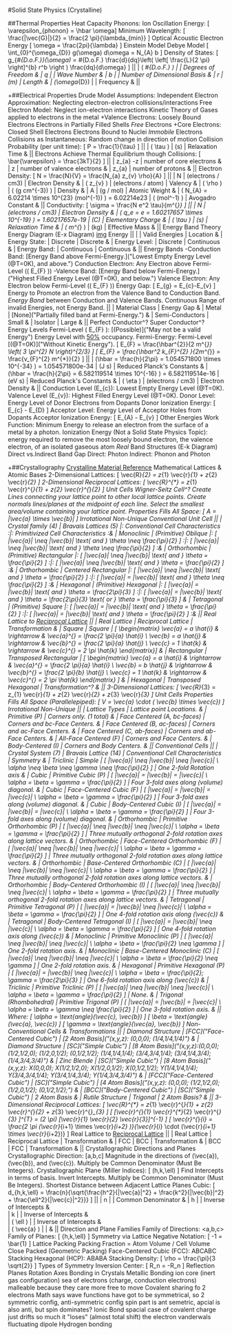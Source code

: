 #Solid State Physics
(Crystalline)

##Thermal Properties
	Heat Capacity
		Phonons: Ion Oscillation
			Energy: \[ \varepsilon_{phonon} = \hbar \omega\]
			Minimum Wavelength: \[ \frac{|\vec{G}|}{2} = \frac{2 \pi}{\lambda_{min}} \]
			Optical
			Acoustic
		Electron Energy
		\[ \omega = \frac{2pi}{\lambda} \]
		Einstein Model
		Debye Model
			\[ \int_{0}^{\omega_{D}} g(\omega) d\omega = N_{A} b \]
			Density of States: \[ g_{\#_{D.o.F.}}(\omega) = \#_{D.o.F.} \frac{d}{dq}\left( \left[ \frac{L}{2 \pi} \right]^{b} r^b \right ) \frac{dq}{d\omega} \]
				||
				| \( \#_{D.o.F.} \)		|		| Degrees of Freedom			&
				| q						|		| Wave Number					&
				| b						|		| Number of Dimensional Basis	&
				| r						| (m)	| Length						&
				| \(\omega_{D}\)		|		| Frequency						&
				||

+##Electrical Properties
	Drude Model
		Assumptions:
			Independent Electron Approximation: Neglecting electron-electron collisions/interactions
			Free Electron Model: Neglect ion-electron interactions
				Kinetic Theory of Gases applied to electrons in the metal
				+Valence Electrons: 
					Loosely Bound Electrons
					Electrons in Partially Filled Shells
					*Free* Electrons
				+Core Electrons: 
					Closed Shell Electrons
					Electrons Bound to Nuclei
					*Immobile* Electrons
			Collisions as Instantaneous: Random change in direction of motion
			Collision Probability (per unit time): \[ P = \frac{1}{\tau} \]
				||
				| \( \tau \)	| (s)		| Relaxation Time	&
				||
			Electrons Achieve Thermal Equilibrium though Collisions: \[ \bar{\varepsilon} = \frac{3kT}{2} \]
		||
		| z_{a} -z 		| number of core electrons		&
		| z				| number of valence electrons	&
		| z_{a}			| number of protons				&
		||
		Electron Density: \[ N = \frac{N}{V} = \frac{N_{a} z_{v} \rho}{A} \]
			||
			| N	| (electrons / cm3)		| Electron Density	&
			| \( z_{v} \)	| (electrons / atom)	| Valency	&
			| \( \rho \)	| \( (g cm^{-3}) \)		| Density	&
			| A				| (g / mol)				| Atomic Weight	&
			| \( N_{A} = 6.02214 \times 10^{23} (mol^{-1}) \) = 6.02214e23				| \( (mol^-1) \)	| Avogadro Constant		&
			||
		Conductivity: \[ \sigma = \frac{N e^2 \tau}{m^{*}} \]
			||
			| N	| (electrons / cm3)		| Electron Density	&
			| \( q_e = e = 1.60217657 \times 10^{-19} \) = 1.60217657e-19	| (C)				| Elementary Charge				&
			| \( \tau \)	| (s)		| Relaxation Time	&
			| \( m^{*} \)	| (kg)		| Effective Mass	&
			||
	Energy Band Theory
		Energy Diagram (E-x Diagram) [img](http://i.imgur.com/QnQe0kh.png)
			Energy
				||
				| 				| Valid Energies	| Location		&
				| Energy State:	| Discrete			| Discrete		&
				| Energy Level:	| Discrete			| Continuous	&
				| Energy Band:	| Continuous		| Continuous	&
				||
				Energy Bands
					-Conduction Band: [Energy Band above Fermi-Energy.]("Lowest Empty Energy Level (@T=0K), and above.")
						Conduction Electron: Any Electron above Fermi-Level (\( E_{F} \))
					-Valence Band: [Energy Band below Fermi-Energy.]("Highest Filled Energy Level (@T=0K), and below.")
						Valence Electron: Any Electron below Fermi-Level (\( E_{F} \))
					Energy Gap: \[ E_{g} = E_{c}-E_{v} \]
						Energy to Promote an electron from the Valence Band to Conduction Band.
						*Energy Band* between Conduction and Valence Bands.
						Continuous Range of invalid Energies, not Energy Band.
						||
						| Material Class		| Energy Gap				&
						| Metal					| [None]("Partially filled band at Fermi-Energy.")				&
						| Semi-Conductors		| Small						&
						| Isolator				| Large						&
						||
						Perfect Conductor^?
						Super Conductor^?
				Energy Levels
					Fermi-Level \( E_{F} \): [(Possible)]("May not be a valid Energy") Energy Level with [50%]("Probability") occupancy. 
					Fermi-Energy: Fermi-Level [(@T=0K)]("Without Kinetic Energy").
						\[ E_{F} = \frac{\hbar^{2}}{2 m^{*}} \left( 3 \pi^{2} N \right)^{2/3} \]
						\[ E_{F} = \frac{\hbar^2 k_{F}^{2} }{2m^{*}} = \frac{v_{F}^{2} m^{*}}{2} \]
							||
							| \(\hbar = \frac{h}{2\pi} = 1.054571800 \times 10^{-34} \) =  1.054571800e-34	| (J s)		| Reduced Planck's Constants	&
							| \(\hbar = \frac{h}{2\pi} = 6.582119514 \times 10^{-16} \) =  6.582119514e-16	| (eV s)	| Reduced Planck's Constants	&
							| \( \eta \)	| (electrons / cm3)		| Electron Density	&
							||
					Conduction Level \(E_{c}\): Lowest Empty Energy Level (@T=0K).
					Valence Level \(E_{v}\): Highest Filled Energy Level (@T=0K).
					Donor Level: Energy Level of Donor Electrons from Dopants
						Donor Ionization Energy: \[ E_{c} - E_{D} \]
					Acceptor Level: Energy Level of Acceptor Holes from Dopants
						Acceptor Ionization Energy: \[ E_{A} - E_{v} \]
				Other Energies
					Work Function: Minimum Energy to release an electron from the surface of a metal by a photon.
					Ionization Energy (Not a Solid State Physics Topic):  energy required to remove the most loosely bound electron, the valence electron, of an isolated gaseous atom
		*Real* Band Structures (E-k Diagram)
			Direct vs.Indirect Band Gap
				Direct: Photon 
				Indirect: Phonon and Photon

+##Crystallography
	[Crystalline Material Reference](../5_Ref/CrystallineMaterialReference.t.md)
	Mathematical Lattices & Atomic Bases 
		2-Dimensional Lattices:					\[ \vec{R}_{2} = z_{1} \vec{r}_{1}		+ z_{2} \vec{r}_{2}		\]
			2-Dimensional Reciprocal Lattices:	\[ \vec{R}^{*} = z_{1} \vec{r}^{*}_{1}	+ z_{2} \vec{r}^{*}_{2}	\]
				Unit Cells
					Wigner-Seitz Cell^?
						Create Lines connecting your lattice point to other local lattice points.
						Create normals lines/planes at the midpoint of each line.
						Select the smallest area/volume containing your lattice point.
					Properties
						Fills All Space: \[ A = |\vec{a} \times \vec{b}| \]
						Irrotational
						Non-Unique
					Conventional Unit Cell
						||
						| Crystal family (4)	| Bravais Lattices (5)		|: Conventional Cell Characteristics													:|:	Primitivized Cell Characteristics										:&
						| Monoclinic			| (Primitive) Oblique		|: \[ |\vec{a}| \neq	|\vec{b}|	\text{ and }	\theta \neq	\frac{\pi}{2}	\]		:|:	\[ |\vec{a}| \neq	|\vec{b}|		\text{ and }	\theta \neq	\frac{\pi}{2}	\]	:&
						| Orthorhombic			| (Primitive) Rectangular	|: \[ |\vec{a}| \neq	|\vec{b}|	\text{ and }	\theta =	\frac{\pi}{2}	\]		:|:	\[ |\vec{a}| \neq	|\vec{b}|		\text{ and }	\theta =	\frac{\pi}{2}	\]	:&
						| Orthorhombic			| Centered Rectangular		|: \[ |\vec{a}| \neq	|\vec{b}|	\text{ and }	\theta =	\frac{\pi}{2}	\]		:|:	\[ |\vec{a}| =		|\vec{b}|		\text{ and }	\theta \neq	\frac{\pi}{2}	\]	:&
						| Hexagonal				| (Primitive) Hexagonal 	|: \[ |\vec{a}| =		|\vec{b}|	\text{ and }	\theta =	\frac{2\pi}{3}	\]		:|:	\[ |\vec{a}| =		|\vec{b}|		\text{ and }	\theta =	\frac{2\pi}{3} \text{ or } \theta =	\frac{\pi}{3}	\]	&
						| Tetragonal			| (Primitive) Square		|: \[ |\vec{a}| =		|\vec{b}|	\text{ and }	\theta =	\frac{\pi}{2}	\]		:|:	\[ |\vec{a}| =		|\vec{b}|		\text{ and }	\theta =	\frac{\pi}{2}	\]	:&
						||
				Real Lattice to [Reciprocal Lattice]("virtual")
					||
					| Real Lattice		| Reciprocal Lattice		| Transformation	&
					| Square			| Square					| \[ \begin{matrix}
																		\vec{a} = a \hat{i} & \rightarrow & \vec{a}^{*} = \frac{2 \pi}{a} \hat{i} \\ 
																		\vec{b} = a \hat{j} & \rightarrow & \vec{b}^{*} = \frac{2 \pi}{a} \hat{j}  \\
																		\vec{c} = 1 \hat{k} & \rightarrow & \vec{c}^{*} = 2 \pi \hat{k} 
																		\end{matrix}\]	&
					| Rectangular		| Transposed Rectangular	| \[ \begin{matrix}
																		\vec{a} = a \hat{i} & \rightarrow & \vec{a}^{*} = \frac{2 \pi}{a} \hat{i} \\ 
																		\vec{b} = b \hat{j} & \rightarrow & \vec{b}^{*} = \frac{2 \pi}{b} \hat{j}  \\
																		\vec{c} = 1 \hat{k} & \rightarrow & \vec{c}^{*} = 2 \pi \hat{k} 
																		\end{matrix} \]	&
					| Hexagonal			| Transposed Hexagonal		| Transformation^?	&
					||
		3-Dimensional Lattices: 				\[ \vec{R}_{3} = z_{1} \vec{r}_{1} 		+ z_{2} \vec{r}_{2}			+ z_{3} \vec{r}_{3}		\]
			Unit Cells
				Properties
					Fills All Space (Parallelepiped): \[ V = \vec{a} \cdot ( \vec{b} \times \vec{c}) \]
					Irrotational
					Non-Unique
				||
				| Lattice Types						| Lattice point Locations.		&
				| Primitive (P)						| Corners only. (1 total)		&
				| Face Centered (A, bc-faces)		| Corners and bc-Face Centers.	&
				| Face Centered (B, ac-faces)		| Corners and ac-Face Centers.	&
				| Face Centered (C, ab-faces)		| Corners and ab-Face Centers.	&
				| All-Face Centered (F)				| Corners and Face Centers.		&
				| Body-Centered (I)					| Corners and Body Centers.		&
				||
				Conventional Cells
					||
					| Crystal System (7)		| Bravais Lattice (14)				| Conventional Cell Characteristics																				| Symmetry																	&
					| Triclinic					| Simple							| \[ |\vec{a}| \neq |\vec{b}| \neq |\vec{c}|	\\	\alpha \neq \beta \neq \gamma \neq \frac{\pi}{2} \]			| One 2-fold Rotation axis													&
					| Cubic						| Primitive Cubic (P)				| \[ |\vec{a}| = |\vec{b}| = |\vec{c}|			\\	\alpha = \beta = \gamma = \frac{\pi}{2} \]					| Four 3-fold axes along (volume) diagonal.									&
					| Cubic						| Face-Centered Cubic (F)			| \[ |\vec{a}| = |\vec{b}| = |\vec{c}|			\\	\alpha = \beta = \gamma = \frac{\pi}{2} \]					| Four 3-fold axes along (volume) diagonal.									&
					| Cubic						| Body-Centered Cubic (I)			| \[ |\vec{a}| = |\vec{b}| = |\vec{c}|			\\	\alpha = \beta = \gamma = \frac{\pi}{2} \]					| Four 3-fold axes along (volume) diagonal.									&
					| Orthorhombic				| Primitive Orthorhombic (P)		| \[ |\vec{a}| \neq |\vec{b}| \neq |\vec{c}|	\\	\alpha = \beta = \gamma = \frac{\pi}{2} \]					| Three mutually orthogonal 2-fold rotation axes along lattice vectors.		&
					| Orthorhombic				| Face-Centered Orthorhombic (F)	| \[ |\vec{a}| \neq |\vec{b}| \neq |\vec{c}|	\\	\alpha = \beta = \gamma = \frac{\pi}{2} \]					| Three mutually orthogonal 2-fold rotation axes along lattice vectors.		&
					| Orthorhombic				| Base-Centered Orthorhombic (C)	| \[ |\vec{a}| \neq |\vec{b}| \neq |\vec{c}|	\\	\alpha = \beta = \gamma = \frac{\pi}{2} \]					| Three mutually orthogonal 2-fold rotation axes along lattice vectors.		&
					| Orthorhombic				| Body-Centered Orthorhombic (I)	| \[ |\vec{a}| \neq |\vec{b}| \neq |\vec{c}|	\\	\alpha = \beta = \gamma = \frac{\pi}{2} \]					| Three mutually orthogonal 2-fold rotation axes along lattice vectors.		&
					| Tetragonal				| Primitive Tetragonal (P)			| \[ |\vec{a}| = |\vec{b}| \neq |\vec{c}|		\\	\alpha = \beta = \gamma = \frac{\pi}{2} \]					| One 4-fold rotation axis along \(\vec{c}\)										&
					| Tetragonal				| Body-Centered Tetragonal (I)		| \[ |\vec{a}| = |\vec{b}| \neq |\vec{c}|		\\	\alpha = \beta = \gamma = \frac{\pi}{2} \]					| One 4-fold rotation axis along \(\vec{c}\)										&
					| Monoclinic				| Primitive Monoclinic (P)			| \[ |\vec{a}| \neq |\vec{b}| \neq |\vec{c}|	\\	\alpha = \beta = \frac{\pi}{2} \neq \gamma \]				| One 2-fold rotation axis.													&
					| Monoclinic				| Base-Centered Monoclinic (C)		| \[ |\vec{a}| \neq |\vec{b}| \neq |\vec{c}|	\\	\alpha = \beta = \frac{\pi}{2} \neq \gamma \]				| One 2-fold rotation axis.													&
					| Hexagonal					| Primitive Hexagonal (P)			| \[ |\vec{a}| = |\vec{b}| \neq |\vec{c}|		\\	\alpha = \beta = \frac{\pi}{2}; \gamma = \frac{2\pi}{3} \]	| One 6-fold rotation axis along \(\vec{c}\)								&
					| Triclinic					| Primitive Triclinic (P)			| \[ |\vec{a}| \neq |\vec{b}| \neq |\vec{c}|	\\	\alpha = \beta = \gamma = \frac{\pi}{2} \]					| None.																		&
					| Trigonal (Rhombohedral)	| Primitive Trigonal (P)			| \[ |\vec{a}| = |\vec{b}| = |\vec{c}|			\\	\alpha = \beta = \gamma \neq \frac{\pi}{2} \]				| One 3-fold rotation axis.													&
					||
					Where:
						\[ \alpha = \text{angle}(\vec{c}, \vec{b}) \]
						\[ \beta = \text{angle}(\vec{a}, \vec{c}) \]
						\[ \gamma = \text{angle}(\vec{a}, \vec{b}) \]
				Non-Conventional Cells & Transformations
					||
					| Diamond Structure					| [FCC]("Face-Centered Cubic")		| [2 Atom Basis]("(x,y,z): (0,0,0); (1/4,1/4,1/4)")		&
					| Diamond Structure					| [SC]("Simple Cubic")				| [8 Atom Basis]("(x,y,z):(0,0,0); (1/2,1/2,0); (1/2,0,1/2); (0,1/2,1/2); (1/4,1/4,1/4); (3/4,3/4,1/4); (3/4,1/4,3/4); (1/4,3/4,3/4)")			&
					| Zinc Blende 						| [SC]("Simple Cubic")				| [8 Atom Basis]("(x,y,z): X(0,0,0); X(1/2,1/2,0); X(1/2,0,1/2); X(0,1/2,1/2); Y(1/4,1/4,1/4); Y(3/4,3/4,1/4); Y(3/4,1/4,3/4); Y(1/4,3/4,3/4)")	&
					| [FCC]("Face-Centered Cubic")		| [SC]("Simple Cubic")				| [4 Atom Basis]("(x,y,z): (0,0,0); (1/2,1/2,0); (1/2,0,1/2); (0,1/2,1/2);")		&
					| [BCC]("Body-Centered Cubic")		| [SC]("Simple Cubic")				| 2 Atom Basis		&
					| Rutile Structure					| Trigonal							| 2 Atom Basis?		&
					||
			3-Dimensional Reciprocal Lattices:	\[ \vec{R}^{*} = z_{1} \vec{r}^{*}_{1}	+ z_{2} \vec{r}^{*}_{2}		+ z_{3} \vec{r}^{*}_{3}	\]
				\[ [\vec{r}^{*}_{1} \vec{r}^{*}_{2} \vec{r}^{*}_{3} ]^{T} = (2 \pi) [\vec{r}_{1} \vec{r}_{2} \vec{r}_{3}]^{-1} \]
				\[ \vec{r}^{*}_{i} = \frac{2 \pi (\vec{r}_{i+1} \times \vec{r}_{i+2} )}{\vec{r}_{i} \cdot (\vec{r}_{i+1} \times \vec{r}_{i+2})} \]
				Real Lattice to [Reciprocal Lattice]("virtual")
					||
					| Real Lattice		| Reciprocal Lattice		| Transformation	&
					| FCC				| BCC						| Transformation	&
					| BCC				| FCC						| Transformation	&
					||
			Crystallographic Directions and Planes
				Crystallographic Direction: [a,b,c]
					Magnitude in the directions of \(\vec{a}\), \(\vec{b}\), and \(\vec{c}\).
					Multiply be Common Denominator (Must Be Integers).
				Crystallographic Plane (Miller Indices): \[ (h,k,\ell) \] 
					Find Intercepts in terms of basis.
					Invert Intercepts.
					Multiply be Common Denominator (Must Be Integers).
					Shortest Distance between Adjacent Lattice Planes
						Cubic: \[ d_{h,k,\ell} = \frac{n}{\sqrt{\frac{h^2}{|\vec{a}|^2} + \frac{k^2}{|\vec{b}|^2} + \frac{\ell^2}{|\vec{c}|^2}}} \]
							||
							| n				|	| Common Denominator	&
							| h				|	| Inverse of Intercepts	&  
							| k				|	| Inverse of Intercepts	&  
							| \( \ell \)	|	| Inverse of Intercepts	&  
							| \( \vec{a} \)	|	|						&
							||
				Direction and Plane Families
					Family of Directions: <a,b,c>
					Family of Planes: \[ \{h,k,\ell\} \]
					Symmetry via Lattice
				Negative Notation: \[ -1 = \bar{1} \]
			Lattice Packing
				Packing Fraction = Atom Volume / Cell Volume
				Close Packed (Geometric Packing)
					Face-Centered Cubic (FCC): ABCABC Stacking
					Hexagonal (HCP): ABABA Stacking
					Density: \[ \rho = \frac{\pi}{3 \sqrt{2}} \]
			Types of Symmetry
				Inversion Center: \[ R_n = -R_n \]
				Reflection Planes
				Rotation Axes
	Bonding in Crystals
		Metallic Bonding
			ion core (inert gas configuration)
			sea of electrons (charge, conduction electrons)
			malleable because they care more free to move
		Covalent
			sharing fo 2 electrons
			Math says wave functions have got to be symmetrical, so 2
				symmetric config, anti-symmetric config
				spin part is ant semetric, apcial is also anti, but spin dominates?
		Ionic Bond
			spacial case of covalent
			charge just drifts so much it "loses" (almost total shift) the electron
		vanderwals
			fluctuating dipole
		Hydrogen bonding